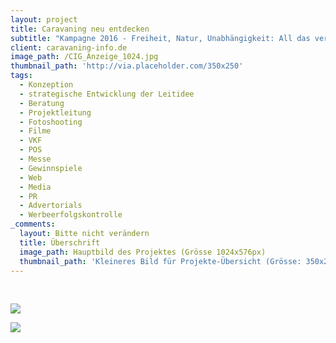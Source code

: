 ```yaml
---
layout: project
title: Caravaning neu entdecken
subtitle: "Kampagne 2016 - Freiheit, Natur, Unabhängigkeit: All das verbindet Caravaning, also Urlaub mit dem Reisemobil oder dem Wohnwagen. Vorurteile abbauen – Caravaning neu entdecken, das war die langfristige Botschaft die die Kampagne 2016 enthalten sollte. Über die direkte Kommunikation und die Einbindung des Handels konnten die Konsumenten über diverse Maßnahmen direkt mit dem Thema konfrontiert und damit schnell überzeugt werden – dass diese Art Urlaub nicht nur Freiheit, sondern obendrein auch Luxus und Komfort jeder gewünschten Hotelkategorie bedeutet. \nHierfür wurde eine umfangreiche Kampagne kreiert. Angefangen mit der Idee und zwei Leitmotiven, für die Hauptzielgruppen `Best Ager` und `Family`, wurden Drehbücher geschrieben, Locations und Models ausgesucht und die komplette Filmproduktion und das Shooting übernommen. Zeitgleich erfolgte die Mediaplanung, die Umsetzung des kompletten POS-Paketes für den Handel und die Anpassung aller on- und offline-Maßnahmen.\nDie Zahlen sprechen für sich: mit 25% mehr Messebesucher stieg die Besucherzahl des Caravan Salon 2016 auf einen neuen Höchststand. Ebenso ließ sich eine Steigerung der Page Impressions um 15% auf gut 810 Mio. dank einer um gut 20% gesteigerten Berichterstattung mit einer Gesamtauflage von knapp 39 Mio. Ausgaben verbuchen.\nAber nicht nur die Zugriffszahlen auf caravaning-info.de steigen stetig, auch die Neuzulassungen von Freizeitfahrzeugen jagen seit Monaten von Rekord zu Rekord, so stiegen die Neuzulassungen bei den Reisemobilen um 31,3%, bei den Caravans um 13,2%. \n\nUns haben Entwicklung und Realisierung unglaublich Spaß gemacht. Der Kunde durfte sich über die Auszeichnung als Verband des Jahres freuen, auch als „Oscar“ der Caravaning-Branche bezeichnet, die mit dieser Kampagne gewonnen wurde."
client: caravaning-info.de
image_path: /CIG_Anzeige_1024.jpg
thumbnail_path: 'http://via.placeholder.com/350x250'
tags:
  - Konzeption
  - strategische Entwicklung der Leitidee
  - Beratung
  - Projektleitung
  - Fotoshooting
  - Filme
  - VKF
  - POS
  - Messe
  - Gewinnspiele
  - Web
  - Media
  - PR
  - Advertorials
  - Werbeerfolgskontrolle
_comments:
  layout: Bitte nicht verändern
  title: Überschrift
  image_path: Hauptbild des Projektes (Grösse 1024x576px)
  thumbnail_path: 'Kleineres Bild für Projekte-Übersicht (Grösse: 350x250px)'
---
```



&nbsp;

![](http://via.placeholder.com/1024x724)

![](http://via.placeholder.com/1024x724)